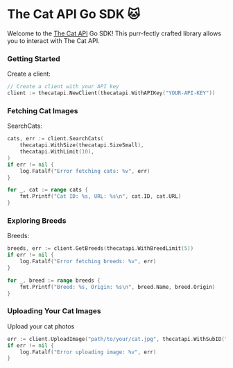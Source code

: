# The Cat API Go SDK 🐱

Welcome to the [The Cat API](https://thecatapi.com/) Go SDK! This purr-fectly crafted library allows you to interact with The Cat API.

### Getting Started
Create a client:

```go
// Create a client with your API key
client := thecatapi.NewClient(thecatapi.WithAPIKey("YOUR-API-KEY"))
```

### Fetching Cat Images

SearchCats:

```go
cats, err := client.SearchCats(
    thecatapi.WithSize(thecatapi.SizeSmall),
    thecatapi.WithLimit(10),
)
if err != nil {
    log.Fatalf("Error fetching cats: %v", err)
}

for _, cat := range cats {
    fmt.Printf("Cat ID: %s, URL: %s\n", cat.ID, cat.URL)
}
```

### Exploring Breeds

Breeds:

```go
breeds, err := client.GetBreeds(thecatapi.WithBreedLimit(5))
if err != nil {
    log.Fatalf("Error fetching breeds: %v", err)
}

for _, breed := range breeds {
    fmt.Printf("Breed: %s, Origin: %s\n", breed.Name, breed.Origin)
}
```
### Uploading Your Cat Images

Upload your cat photos

```go
err := client.UploadImage("path/to/your/cat.jpg", thecatapi.WithSubID("my-cat"), thecatapi.WithBreedIDs("beng"))
if err != nil {
    log.Fatalf("Error uploading image: %v", err)
}
```
